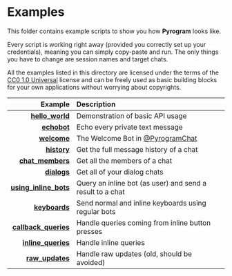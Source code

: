 # Examples

This folder contains example scripts to show you how **Pyrogram** looks like.

Every script is working right away (provided you correctly set up your credentials), meaning you can simply copy-paste
and run. The only things you have to change are session names and target chats.

All the examples listed in this directory are licensed under the terms of the [CC0 1.0 Universal](LICENSE) license and
can be freely used as basic building blocks for your own applications without worrying about copyrights.

Example | Description
---: | :---
[**hello_world**](hello_world.py) | Demonstration of basic API usage
[**echobot**](echobot.py) | Echo every private text message
[**welcome**](welcome.py) | The Welcome Bot in [@PyrogramChat](https://t.me/pyrogramchat)
[**history**](history.py) | Get the full message history of a chat
[**chat_members**](chat_members.py) | Get all the members of a chat
[**dialogs**](dialogs.py) | Get all of your dialog chats
[**using_inline_bots**](using_inline_bots.py) | Query an inline bot (as user) and send a result to a chat
[**keyboards**](keyboards.py) | Send normal and inline keyboards using regular bots
[**callback_queries**](callback_queries.py) | Handle queries coming from inline button presses
[**inline_queries**](inline_queries.py) | Handle inline queries
[**raw_updates**](raw_updates.py) | Handle raw updates (old, should be avoided)
